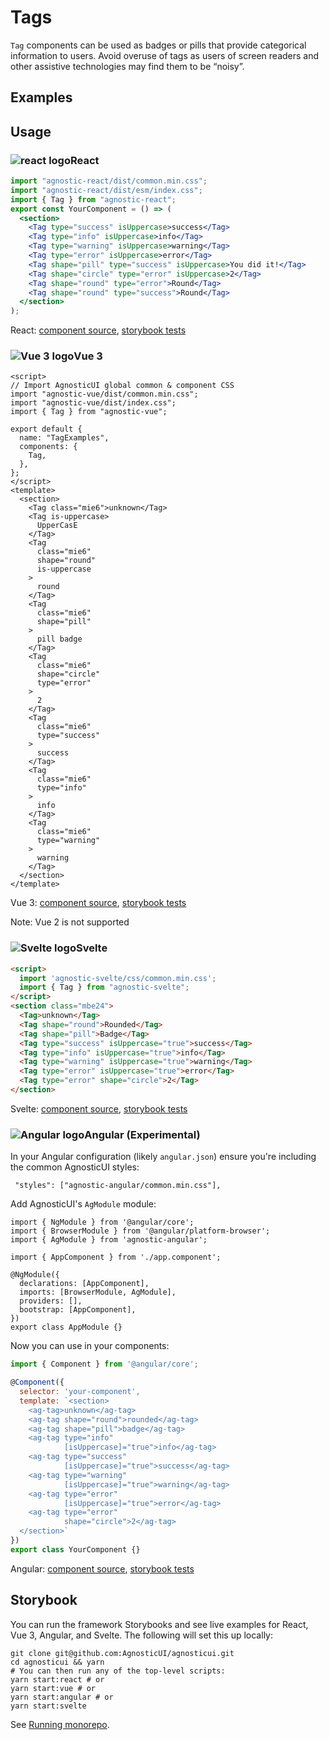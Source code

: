 # Tags

`Tag` components can be used as badges or pills that provide categorical information to users. Avoid overuse of tags as users of screen readers and other assistive technologies may find them to be &ldquo;noisy&rdquo;.

<div class="mbs24"></div>

## Examples

<div class="mbe24"></div>

<TagExamples />

<script>
import TagExamples from '../../components/TagExamples.vue'
import { Alert } from "agnostic-vue";

export default {
  components: { Alert, TagExamples }
}
</script>

<div class="mbe32"></div>

## Usage

<div class="flex">
  <h3 id="react" tabindex="-1">
    <img src="/images/React-icon.svg" alt="react logo">React
  </h3>
</div>

```jsx
import "agnostic-react/dist/common.min.css";
import "agnostic-react/dist/esm/index.css";
import { Tag } from "agnostic-react";
export const YourComponent = () => (
  <section>
    <Tag type="success" isUppercase>success</Tag>
    <Tag type="info" isUppercase>info</Tag>
    <Tag type="warning" isUppercase>warning</Tag>
    <Tag type="error" isUppercase>error</Tag>
    <Tag shape="pill" type="success" isUppercase>You did it!</Tag>
    <Tag shape="circle" type="error" isUppercase>2</Tag>
    <Tag shape="round" type="error">Round</Tag>
    <Tag shape="round" type="success">Round</Tag>
  </section>
);
```

React: [component source](https://github.com/AgnosticUI/agnosticui/blob/master/agnostic-react/src/Tag.tsx), [storybook tests](https://github.com/AgnosticUI/agnosticui/blob/master/agnostic-react/src/stories/Tag.stories.tsx)

<div class="mbe32"></div>

<div class="flex">
  <h3 id="vue-3" tabindex="-1">
    <img src="/images/Vue-icon.svg" alt="Vue 3 logo">Vue 3
  </h3>
</div>

```vue
<script>
// Import AgnosticUI global common & component CSS
import "agnostic-vue/dist/common.min.css";
import "agnostic-vue/dist/index.css";
import { Tag } from "agnostic-vue";

export default {
  name: "TagExamples",
  components: {
    Tag,
  },
};
</script>
<template>
  <section>
    <Tag class="mie6">unknown</Tag>
    <Tag is-uppercase>
      UpperCasE
    </Tag>
    <Tag
      class="mie6"
      shape="round"
      is-uppercase
    >
      round
    </Tag>
    <Tag
      class="mie6"
      shape="pill"
    >
      pill badge
    </Tag>
    <Tag
      class="mie6"
      shape="circle"
      type="error"
    >
      2
    </Tag>
    <Tag
      class="mie6"
      type="success"
    >
      success
    </Tag>
    <Tag
      class="mie6"
      type="info"
    >
      info
    </Tag>
    <Tag
      class="mie6"
      type="warning"
    >
      warning
    </Tag>
  </section>
</template>
```

Vue 3: [component source](https://github.com/AgnosticUI/agnosticui/blob/master/agnostic-vue/src/components/Tag.vue), [storybook tests](https://github.com/AgnosticUI/agnosticui/blob/master/agnostic-vue/src/stories/Tag.stories.js)

<div class="mbe24"></div>

<Alert type="warning">Note: Vue 2 is not supported</Alert>

<div class="mbe32"></div>


<div class="flex">
  <h3 id="svelte" tabindex="-1">
    <img src="/images/Svelte-icon.svg" alt="Svelte logo">Svelte
  </h3>
</div>

```html
<script>
  import 'agnostic-svelte/css/common.min.css';
  import { Tag } from "agnostic-svelte";
</script>
<section class="mbe24">
  <Tag>unknown</Tag>
  <Tag shape="round">Rounded</Tag>
  <Tag shape="pill">Badge</Tag>
  <Tag type="success" isUppercase="true">success</Tag>
  <Tag type="info" isUppercase="true">info</Tag>
  <Tag type="warning" isUppercase="true">warning</Tag>
  <Tag type="error" isUppercase="true">error</Tag>
  <Tag type="error" shape="circle">2</Tag>
</section>
```

Svelte: [component source](https://github.com/AgnosticUI/agnosticui/blob/master/agnostic-svelte/src/lib/components/Tag/Tag.svelte), [storybook tests](https://github.com/AgnosticUI/agnosticui/blob/master/agnostic-svelte/src/lib/components/Tag/Tag.stories.js)


<div class="flex">
  <h3 id="angular" tabindex="-1">
    <img src="/images/Angular-icon.svg" alt="Angular logo">Angular (Experimental)
  </h3>
</div>

In your Angular configuration (likely `angular.json`) ensure you're including
the common AgnosticUI styles:

<div class="mbe16"></div>

` "styles": ["agnostic-angular/common.min.css"],`

<div class="mbe24"></div>

Add AgnosticUI's `AgModule` module:

```js{3,9}
import { NgModule } from '@angular/core';
import { BrowserModule } from '@angular/platform-browser';
import { AgModule } from 'agnostic-angular';

import { AppComponent } from './app.component';

@NgModule({
  declarations: [AppComponent],
  imports: [BrowserModule, AgModule],
  providers: [],
  bootstrap: [AppComponent],
})
export class AppModule {}
```

Now you can use in your components:

```js
import { Component } from '@angular/core';

@Component({
  selector: 'your-component',
  template: `<section>
    <ag-tag>unknown</ag-tag>
    <ag-tag shape="round">rounded</ag-tag>
    <ag-tag shape="pill">badge</ag-tag>
    <ag-tag type="info"
            [isUppercase]="true">info</ag-tag>
    <ag-tag type="success"
            [isUppercase]="true">success</ag-tag>
    <ag-tag type="warning"
            [isUppercase]="true">warning</ag-tag>
    <ag-tag type="error"
            [isUppercase]="true">error</ag-tag>
    <ag-tag type="error"
            shape="circle">2</ag-tag>
  </section>`
})
export class YourComponent {}
```


Angular: [component source](https://github.com/AgnosticUI/agnosticui/blob/master/agnostic-angular/libs/ag/src/lib/tag.component.ts), [storybook tests](https://github.com/AgnosticUI/agnosticui/blob/master/agnostic-angular/libs/ag/src/lib/tag.component.stories.ts)

<div class="mbe32"></div>

## Storybook

You can run the framework Storybooks and see live examples for React, Vue 3, Angular, and Svelte. The following will set this up locally:

```shell
git clone git@github.com:AgnosticUI/agnosticui.git
cd agnosticui && yarn
# You can then run any of the top-level scripts:
yarn start:react # or
yarn start:vue # or
yarn start:angular # or
yarn start:svelte
```

See [Running monorepo](https://github.com/AgnosticUI/agnosticui/blob/master/CONTRIBUTING.md#running-monorepo).
